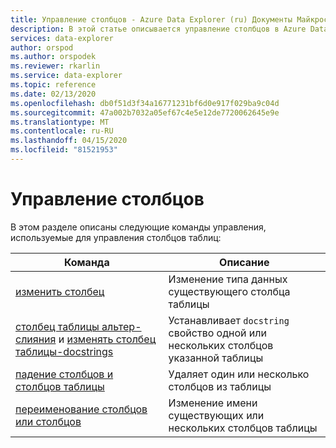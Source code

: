 ```yaml
---
title: Управление столбцов - Azure Data Explorer (ru) Документы Майкрософт
description: В этой статье описывается управление столбцов в Azure Data Explorer.
services: data-explorer
author: orspod
ms.author: orspodek
ms.reviewer: rkarlin
ms.service: data-explorer
ms.topic: reference
ms.date: 02/13/2020
ms.openlocfilehash: db0f51d3f34a16771231bf6d0e917f029ba9c04d
ms.sourcegitcommit: 47a002b7032a05ef67c4e5e12de7720062645e9e
ms.translationtype: MT
ms.contentlocale: ru-RU
ms.lasthandoff: 04/15/2020
ms.locfileid: "81521953"
---
```

# <a name="columns-management"></a>Управление столбцов

В этом разделе описаны следующие команды управления, используемые для управления столбцов таблиц:

|Команда |Описание |
|------- | -------|
|[изменить столбец](alter-column.md) |Изменение типа данных существующего столбца таблицы |
|[столбец таблицы альтер-слияния](alter-merge-table-column.md) и [изменять столбец таблицы-docstrings](alter-merge-table-column.md#alter-table-column-docstrings) | Устанавливает `docstring` свойство одной или нескольких столбцов указанной таблицы
|[падение столбцов и столбцов таблицы](drop-column.md) |Удаляет один или несколько столбцов из таблицы |
|[переименование столбцов или столбцов](rename-column.md) |Изменение имени существующих или нескольких столбцов таблицы |